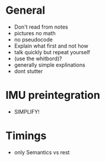 # General
 - Don't read from notes
 - pictures no math
 - no pseudocode
 - Explain what first and not how
 - talk quickly but repeat yourself
 - (use the whitbord)?
 - generally simple explinations
 - dont stutter

# IMU preintegration 
 - SIMPLIFY!

# Timings
 - only Semantics vs rest
